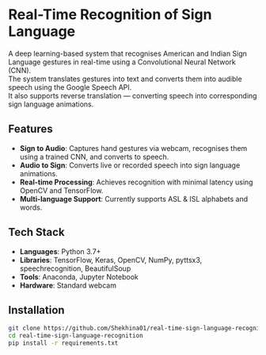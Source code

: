 # Real-Time Recognition of Sign Language

A deep learning-based system that recognises American and Indian Sign Language gestures in real-time using a Convolutional Neural Network (CNN).  
The system translates gestures into text and converts them into audible speech using the Google Speech API.  
It also supports reverse translation — converting speech into corresponding sign language animations.

## Features
- **Sign to Audio**: Captures hand gestures via webcam, recognises them using a trained CNN, and converts to speech.
- **Audio to Sign**: Converts live or recorded speech into sign language animations.
- **Real-time Processing**: Achieves recognition with minimal latency using OpenCV and TensorFlow.
- **Multi-language Support**: Currently supports ASL & ISL alphabets and words.

## Tech Stack
- **Languages**: Python 3.7+
- **Libraries**: TensorFlow, Keras, OpenCV, NumPy, pyttsx3, speechrecognition, BeautifulSoup
- **Tools**: Anaconda, Jupyter Notebook
- **Hardware**: Standard webcam

## Installation
```bash
git clone https://github.com/Shekhina01/real-time-sign-language-recognition.git
cd real-time-sign-language-recognition
pip install -r requirements.txt
